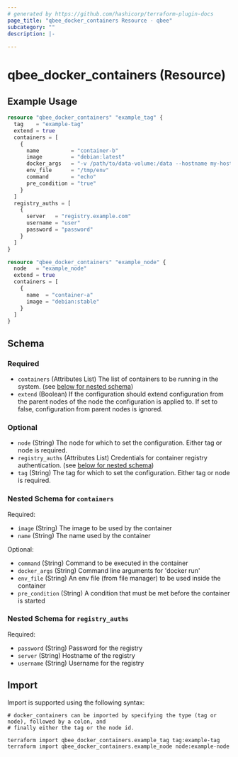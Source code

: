 ```yaml
---
# generated by https://github.com/hashicorp/terraform-plugin-docs
page_title: "qbee_docker_containers Resource - qbee"
subcategory: ""
description: |-
  
---
```


# qbee_docker_containers (Resource)



## Example Usage

```terraform
resource "qbee_docker_containers" "example_tag" {
  tag    = "example-tag"
  extend = true
  containers = [
    {
      name          = "container-b"
      image         = "debian:latest"
      docker_args   = "-v /path/to/data-volume:/data --hostname my-hostname"
      env_file      = "/tmp/env"
      command       = "echo"
      pre_condition = "true"
    }
  ]
  registry_auths = [
    {
      server   = "registry.example.com"
      username = "user"
      password = "password"
    }
  ]
}

resource "qbee_docker_containers" "example_node" {
  node   = "example_node"
  extend = true
  containers = [
    {
      name  = "container-a"
      image = "debian:stable"
    }
  ]
}
```

<!-- schema generated by tfplugindocs -->
## Schema

### Required

- `containers` (Attributes List) The list of containers to be running in the system. (see [below for nested schema](#nestedatt--containers))
- `extend` (Boolean) If the configuration should extend configuration from the parent nodes of the node the configuration is applied to. If set to false, configuration from parent nodes is ignored.

### Optional

- `node` (String) The node for which to set the configuration. Either tag or node is required.
- `registry_auths` (Attributes List) Credentials for container registry authentication. (see [below for nested schema](#nestedatt--registry_auths))
- `tag` (String) The tag for which to set the configuration. Either tag or node is required.

<a id="nestedatt--containers"></a>
### Nested Schema for `containers`

Required:

- `image` (String) The image to be used by the container
- `name` (String) The name used by the container

Optional:

- `command` (String) Command to be executed in the container
- `docker_args` (String) Command line arguments for 'docker run'
- `env_file` (String) An env file (from file manager) to be used inside the container
- `pre_condition` (String) A condition that must be met before the container is started


<a id="nestedatt--registry_auths"></a>
### Nested Schema for `registry_auths`

Required:

- `password` (String) Password for the registry
- `server` (String) Hostname of the registry
- `username` (String) Username for the registry

## Import

Import is supported using the following syntax:

```shell
# docker_containers can be imported by specifying the type (tag or node), followed by a colon, and
# finally either the tag or the node id.

terraform import qbee_docker_containers.example_tag tag:example-tag
terraform import qbee_docker_containers.example_node node:example-node
```
